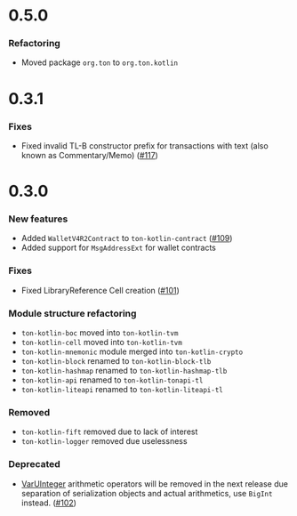 # 0.5.0

### Refactoring

* Moved package `org.ton` to `org.ton.kotlin`

# 0.3.1

### Fixes

* Fixed invalid TL-B constructor prefix for transactions with text (also known as
  Commentary/Memo)  ([#117](https://github.com/ton-community/ton-kotlin/pull/117))

# 0.3.0

### New features

- Added `WalletV4R2Contract` to `ton-kotlin-contract` ([#109](https://github.com/ton-community/ton-kotlin/issues/109))
- Added support for `MsgAddressExt` for wallet contracts

### Fixes

- Fixed LibraryReference Cell creation ([#101](https://github.com/ton-community/ton-kotlin/issues/101))

### Module structure refactoring

- `ton-kotlin-boc` moved into `ton-kotlin-tvm`
- `ton-kotlin-cell` moved into `ton-kotlin-tvm`
- `ton-kotlin-mnemonic` module merged into `ton-kotlin-crypto`
- `ton-kotlin-block` renamed to `ton-kotlin-block-tlb`
- `ton-kotlin-hashmap` renamed to `ton-kotlin-hashmap-tlb`
- `ton-kotlin-api` renamed to `ton-kotlin-tonapi-tl`
- `ton-kotlin-liteapi` renamed to `ton-kotlin-liteapi-tl`

### Removed

- `ton-kotlin-fift` removed due to lack of interest
- `ton-kotlin-logger` removed due uselessness

### Deprecated

- [VarUInteger](https://github.com/ton-community/ton-kotlin/blob/main/ton-kotlin-block/src/commonMain/kotlin/org/ton/block/VarUInteger.kt#L18)
  arithmetic operators will be removed in the next release due separation of serialization objects
  and actual arithmetics, use `BigInt` instead. ([#102](https://github.com/ton-community/ton-kotlin/issues/102))

